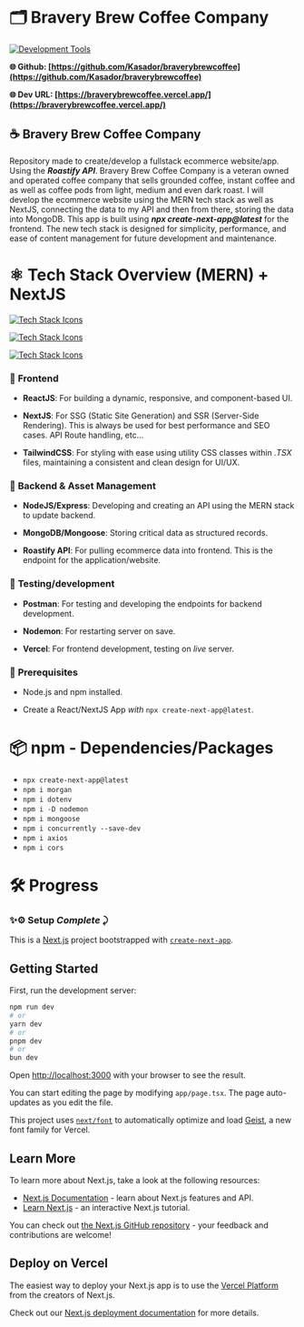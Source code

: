 # 🗂 Bravery Brew Coffee Company

[![Development Tools](https://skillicons.dev/icons?i=vscode,windows,apple,github)](https://skillicons.dev)

**🌐 Github: [https://github.com/Kasador/braverybrewcoffee](https://github.com/Kasador/braverybrewcoffee)**

**🌐 Dev URL: [https://braverybrewcoffee.vercel.app/](https://braverybrewcoffee.vercel.app/)**

## ☕ Bravery Brew Coffee Company

Repository made to create/develop a fullstack ecommerce website/app. Using the **_Roastify API_**. Bravery Brew Coffee Company is a veteran owned and operated coffee company that sells grounded coffee, instant coffee and as well as coffee pods from light, medium and even dark roast. I will develop the ecommerce website using the MERN tech stack as well as NextJS, connecting the data to my API and then from there, storing the data into MongoDB. This app is built using _**npx create-next-app@latest**_ for the frontend. The new tech stack is designed for simplicity, performance, and ease of content management for future development and maintenance.

# ⚛️ **Tech Stack Overview (MERN) + NextJS** 

[![Tech Stack Icons](https://skillicons.dev/icons?i=js,typescript,html,css,react)](https://skillicons.dev)

[![Tech Stack Icons](https://skillicons.dev/icons?i=nodejs,express,tailwindcss,nextjs)](https://skillicons.dev)

[![Tech Stack Icons](https://skillicons.dev/icons?i=mongodb,npm,postman,vercel)](https://skillicons.dev)

### 📘 **Frontend**

- **ReactJS**: For building a dynamic, responsive, and component-based UI.

- **NextJS**: For SSG (Static Site Generation) and SSR (Server-Side Rendering). This is always be used for best performance and SEO cases. API Route handling, etc... 

- **TailwindCSS**: For styling with ease using utility CSS classes within _.TSX_ files, maintaining a consistent and clean design for UI/UX.

### 📖 **Backend & Asset Management**

- **NodeJS/Express**: Developing and creating an API using the MERN stack to update backend.

- **MongoDB/Mongoose**: Storing critical data as structured records.

- **Roastify API**: For pulling ecommerce data into frontend. This is the endpoint for the application/website.

### 🧪 **Testing/development**

- **Postman**: For testing and developing the endpoints for backend development.

- **Nodemon**: For restarting server on save.

- **Vercel**: For frontend development, testing on _live_ server.

### 📑 **Prerequisites**

- Node.js and npm installed.

- Create a React/NextJS App _with_ `npx create-next-app@latest`.

# 📦 npm - Dependencies/Packages

- `npx create-next-app@latest`
- `npm i morgan`
- `npm i dotenv`
- `npm i -D nodemon`
- `npm i mongoose`
- `npm i concurrently --save-dev`
- `npm i axios`
- `npm i cors`

# 🛠️ Progress

### **✨⚙️ Setup _Complete_ ⤸**

This is a [Next.js](https://nextjs.org) project bootstrapped with [`create-next-app`](https://nextjs.org/docs/app/api-reference/cli/create-next-app).

## Getting Started

First, run the development server:

```bash
npm run dev
# or
yarn dev
# or
pnpm dev
# or
bun dev
```

Open [http://localhost:3000](http://localhost:3000) with your browser to see the result.

You can start editing the page by modifying `app/page.tsx`. The page auto-updates as you edit the file.

This project uses [`next/font`](https://nextjs.org/docs/app/building-your-application/optimizing/fonts) to automatically optimize and load [Geist](https://vercel.com/font), a new font family for Vercel.

## Learn More

To learn more about Next.js, take a look at the following resources:

- [Next.js Documentation](https://nextjs.org/docs) - learn about Next.js features and API.
- [Learn Next.js](https://nextjs.org/learn) - an interactive Next.js tutorial.

You can check out [the Next.js GitHub repository](https://github.com/vercel/next.js) - your feedback and contributions are welcome!

## Deploy on Vercel

The easiest way to deploy your Next.js app is to use the [Vercel Platform](https://vercel.com/new?utm_medium=default-template&filter=next.js&utm_source=create-next-app&utm_campaign=create-next-app-readme) from the creators of Next.js.

Check out our [Next.js deployment documentation](https://nextjs.org/docs/app/building-your-application/deploying) for more details.
